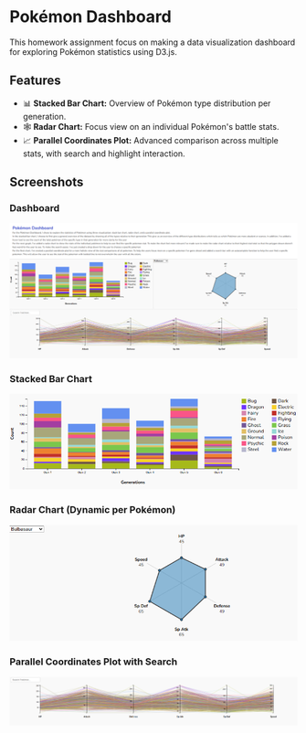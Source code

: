 # Pokémon Dashboard

This homework assignment focus on making a data visualization dashboard for exploring Pokémon statistics using D3.js.

## Features

- 📊 **Stacked Bar Chart:** Overview of Pokémon type distribution per generation.
- 🕸 **Radar Chart:** Focus view on an individual Pokémon's battle stats.
- 📈 **Parallel Coordinates Plot:** Advanced comparison across multiple stats, with search and highlight interaction.

## Screenshots

### Dashboard

![Full Dashboard](images/full_dashboard.png)

### Stacked Bar Chart

![Bar Chart](images/bar_chart.png)

### Radar Chart (Dynamic per Pokémon)

![Radar Chart](images/radar_chart.png)

### Parallel Coordinates Plot with Search

![Parallel Coordinates](images/parallel_coordinates.png)

